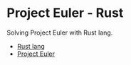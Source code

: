 Project Euler - Rust
======================

Solving Project Euler with Rust lang.

* [Rust lang](http://www.rust-lang.org/)
* [Project Euler](http://projecteuler.net/)

